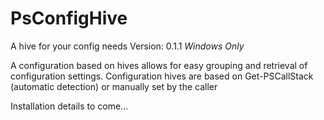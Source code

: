 PsConfigHive
============
A hive for your config needs
Version: 0.1.1 _Windows Only_

A configuration based on hives allows for easy grouping and retrieval of configuration settings.
Configuration hives are based on Get-PSCallStack (automatic detection) or manually set by the caller

Installation details to come...
